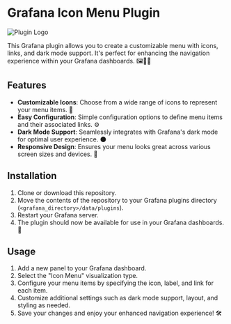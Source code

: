 # Grafana Icon Menu Plugin

![Plugin Logo](https://placekitten.com/200/200)

This Grafana plugin allows you to create a customizable menu with icons, links, and dark mode support. It's perfect for enhancing the navigation experience within your Grafana dashboards. 🖼️🔗🌓

## Features

- **Customizable Icons**: Choose from a wide range of icons to represent your menu items. 🎨
- **Easy Configuration**: Simple configuration options to define menu items and their associated links. ⚙️
- **Dark Mode Support**: Seamlessly integrates with Grafana's dark mode for optimal user experience. 🌑
- **Responsive Design**: Ensures your menu looks great across various screen sizes and devices. 📱

## Installation

1. Clone or download this repository.
2. Move the contents of the repository to your Grafana plugins directory (`<grafana_directory>/data/plugins`).
3. Restart your Grafana server.
4. The plugin should now be available for use in your Grafana dashboards. 🚀

## Usage

1. Add a new panel to your Grafana dashboard.
2. Select the "Icon Menu" visualization type.
3. Configure your menu items by specifying the icon, label, and link for each item.
4. Customize additional settings such as dark mode support, layout, and styling as needed.
5. Save your changes and enjoy your enhanced navigation experience! 🛠️
